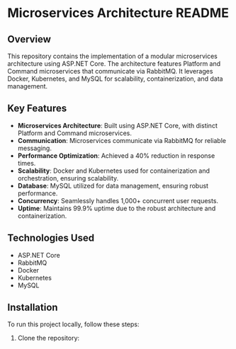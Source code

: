 # Microservices Architecture README

## Overview
This repository contains the implementation of a modular microservices architecture using ASP.NET Core. The architecture features Platform and Command microservices that communicate via RabbitMQ. It leverages Docker, Kubernetes, and MySQL for scalability, containerization, and data management.

## Key Features
- **Microservices Architecture**: Built using ASP.NET Core, with distinct Platform and Command microservices.
- **Communication**: Microservices communicate via RabbitMQ for reliable messaging.
- **Performance Optimization**: Achieved a 40% reduction in response times.
- **Scalability**: Docker and Kubernetes used for containerization and orchestration, ensuring scalability.
- **Database**: MySQL utilized for data management, ensuring robust performance.
- **Concurrency**: Seamlessly handles 1,000+ concurrent user requests.
- **Uptime**: Maintains 99.9% uptime due to the robust architecture and containerization.

## Technologies Used
- ASP.NET Core
- RabbitMQ
- Docker
- Kubernetes
- MySQL

## Installation
To run this project locally, follow these steps:

1. Clone the repository:
